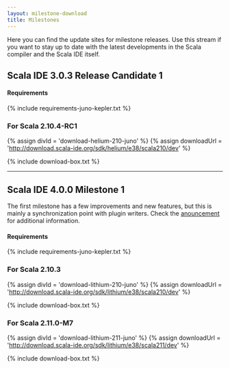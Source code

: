 ```yaml
---
layout: milestone-download
title: Milestones
---
```


Here you can find the update sites for milestone releases. Use this stream if you want to stay
up to date with the latest developments in the Scala compiler and the Scala IDE itself.

## Scala IDE 3.0.3 Release Candidate 1

#### Requirements
{% include requirements-juno-kepler.txt %}

### For Scala 2.10.4-RC1

{% assign divId = 'download-helium-210-juno' %}
{% assign downloadUrl = 'http://download.scala-ide.org/sdk/helium/e38/scala210/dev' %}

{% include download-box.txt %}

----

## Scala IDE 4.0.0 Milestone 1

The first milestone has a few improvements and new features, but this is mainly a synchronization point with plugin writers. Check the [anouncement](/blog/release-notes-4.0.0-M1.html) for additional information.

#### Requirements
{% include requirements-juno-kepler.txt %}

### For Scala 2.10.3

{% assign divId = 'download-lithium-210-juno' %}
{% assign downloadUrl = 'http://download.scala-ide.org/sdk/lithium/e38/scala210/dev' %}

{% include download-box.txt %}

### For Scala 2.11.0-M7

{% assign divId = 'download-lithium-211-juno' %}
{% assign downloadUrl = 'http://download.scala-ide.org/sdk/lithium/e38/scala211/dev' %}

{% include download-box.txt %}


